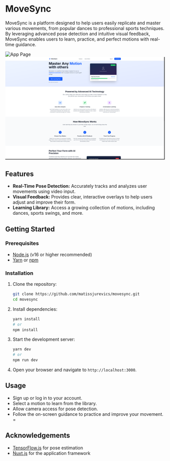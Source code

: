 # MoveSync

MoveSync is a platform designed to help users easily replicate and master various movements, from popular dances to professional sports techniques. By leveraging advanced pose detection and intuitive visual feedback, MoveSync enables users to learn, practice, and perfect motions with real-time guidance.

![App Page](./Screenshot2.png)
![Homepage](./Screenshot.png)

## Features

- **Real-Time Pose Detection:** Accurately tracks and analyzes user movements using video input.
- **Visual Feedback:** Provides clear, interactive overlays to help users adjust and improve their form.
- **Learning Library:** Access a growing collection of motions, including dances, sports swings, and more.


## Getting Started

### Prerequisites

- [Node.js](https://nodejs.org/) (v16 or higher recommended)
- [Yarn](https://yarnpkg.com/) or [npm](https://www.npmjs.com/)

### Installation

1. Clone the repository:
    ```bash
    git clone https://github.com/matissjurevics/movesync.git
    cd movesync
    ```

2. Install dependencies:
    ```bash
    yarn install
    # or
    npm install
    ```

3. Start the development server:
    ```bash
    yarn dev
    # or
    npm run dev
    ```

4. Open your browser and navigate to `http://localhost:3000`.

## Usage

- Sign up or log in to your account.
- Select a motion to learn from the library.
- Allow camera access for pose detection.
- Follow the on-screen guidance to practice and improve your movement.
=
## Acknowledgements

- [TensorFlow.js](https://www.tensorflow.org/js) for pose estimation
- [Nuxt.js](https://nuxt.com/) for the application framework

